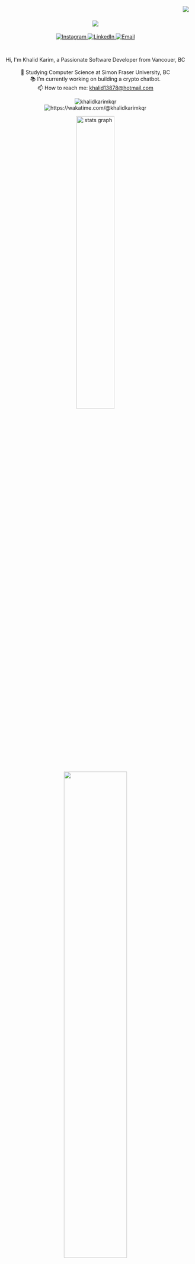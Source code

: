 <img align="right" src="https://visitor-badge.laobi.icu/badge?page_id=zumrudu-anka.zumrudu-anka">

<h1 align="center">
  <a href="https://git.io/typing-svg">
    <img src="https://readme-typing-svg.herokuapp.com/?lines=Hello,+There!+👋;This+is+KHALID+KARIM....;Nice+to+meet+you!&center=true&size=30">
  </a>
</h1>

<p align="center">
  <a href="https://instagram.com/khalid_kqr">
    <img src="https://img.shields.io/badge/Instagram-%23E4405F.svg?logo=Instagram&logoColor=white" alt="Instagram">
  </a>
  <a href="https://linkedin.com/in/khalidkarimkqr">
    <img src="https://img.shields.io/badge/LinkedIn-%230077B5.svg?logo=linkedin&logoColor=white" alt="LinkedIn">
  </a>
  <a href="mailto:khalid13878@hotmail.com">
    <img src="https://img.shields.io/badge/Email-D14836?logo=gmail&logoColor=white" alt="Email">
  </a>
</p>

<br>
<p align="center">
  Hi, I'm Khalid Karim, a Passionate Software Developer from Vancouer, BC
  <br>
  <br>
  🔬 Studying Computer Science at Simon Fraser University, BC
  <br>
  📚 I’m currently working on building a crypto chatbot.
  <br>
  📫 How to reach me: <a href="mailto: khalid13878@hotmail.com">khalid13878@hotmail.com</a>
</p>


<!-- Profile Views - Waka Time Stats - Followers & Stars -->

<p align='center'>
<img src="https://komarev.com/ghpvc/?username=khalidkarimkqr&label=Profile%20views&color=0e75b6&style=flat" alt="khalidkarimkqr" /> <br>
<a herf = "https://wakatime.com/@khalidkarimkqr"> <img src="https://wakatime.com/badge/user/956d8c63-e07e-46bf-b197-9bbb31d68aa9.svg" alt="https://wakatime.com/@khalidkarimkqr" /> </a> 
<br>


 <!-- Profile Views - Waka Time Stats - Followers & Stars -->

 <!-- Github Readme Stats -->
<p align='center'>
<img src="https://github-readme-stats.vercel.app/api?username=khalidkarimkqr&rank_icon=percentile&show=prs_merged,prs_merged_percentage&theme=moltack"  width="45%" alt="stats graph"  />
<!-- ![Sumonta stats](https://github-readme-stats.vercel.app/api?username=sumonta056\&rank_icon=percentile\&show=prs_merged,prs_merged_percentage\&theme=moltack) -->
</p>
 <!-- Github Readme Stats -->

 <!-- Waka Time in Depth Stats -->
<p align="center">
<a herf = "https://wakatime.com/@khalidkarimkqr">
<img src="https://github-readme-stats.vercel.app/api/wakatime?username=khalidkarimkqr&theme=moltack&hide_border=true&layout=compact&hide_title=true&langs_count=14&range=all_time"  width="58%" /></a>
</p>
  <!-- Waka Time in Depth Stats -->

  <!-- Github Profile Summary Cards -->
<p align="center">
<img width="40%" src="http://github-profile-summary-cards.vercel.app/api/cards/repos-per-language?username=khalidkarimkqr&theme=moltack"  />
 <img width="40%" src="http://github-profile-summary-cards.vercel.app/api/cards/most-commit-language?username=khalidkarimkqr&theme=moltack"  />
</p>

  <!-- Github Profile Summary Cards -->

<!-- Contact Section -->




 <!--Google Foobar -->
 <img src="https://user-images.githubusercontent.com/73097560/115834477-dbab4500-a447-11eb-908a-139a6edaec5c.gif">
 <!-- Achievement Corner -->
 

 <!-- Banners 2nd Phase -->
<p align='center'>
<img src="https://user-images.githubusercontent.com/74038190/225813708-98b745f2-7d22-48cf-9150-083f1b00d6c9.gif" width="320px" height="200">
<img src="https://user-images.githubusercontent.com/74038190/212750155-3ceddfbd-19d3-40a3-87af-8d329c8323c4.gif" width="320px" height="200">
</p>
 <!-- Banners 2nd Phase -->
 

 <!-- Typewriting Introduction -->

## [![Typing SVG](https://readme-typing-svg.demolab.com?font=Fira+Code&weight=600&size=22&pause=1000&color=51C1F7&width=470&lines=I'm+an+Aspiring+Software+Engineer+Student;Love+to+play+Football+and+Rocket+League)](https://git.io/typing-svg)

 <!-- Typewriting Introduction -->

 <!-- Banners 3rd Phase : About Me -->
<p align = 'right'>
<img align='right' src="https://media.giphy.com/media/ZVik7pBtu9dNS/giphy.gif" width="35%">
</p>
 <!-- Banners 3rd Phase : About Me -->

 <!-- About Me -->
<p align='left'>
- 🔭 <b>Computer Science Undergrad</b> in <b>SFU, BC</b><br>
- 🌱 I’m currently learning in depth 3d development using three.js😁<br>
- ✨ Also focusing on problem-solving and full stack development <br>
- 👯 Learning & Contributing to <b>Open Source Project</b> 😃<br>
- 🥅 <i><b>2025 Goals</b></i>: Get a good Job..❤️ <br>
- ⚡ Interests : Hikinh, Football, Call of Duty, Rocket league 😏<br>
</p>
 <!-- About Me -->


<!-- Skill Section -->

## <img src="https://media2.giphy.com/media/QssGEmpkyEOhBCb7e1/giphy.gif?cid=ecf05e47a0n3gi1bfqntqmob8g9aid1oyj2wr3ds3mg700bl&rid=giphy.gif" width ="27"><i> Skills: </i>

<!-- Banners 4th Phase : SpiderMan -->
<p align = 'right'>
<img align='right' src="https://media.tenor.com/fOD0TBLKQg8AAAAi/spider-man-no-way-home-marvel-studios.gif" width="40%">
</p>
<!-- Banners 4th Phase : SpiderMan -->


#### 📚 Frontend Development & Frameworks

- <img src="https://ziadoua.github.io/m3-Markdown-Badges/badges/HTML/html1.svg" height="30">
  <img src="https://ziadoua.github.io/m3-Markdown-Badges/badges/CSS/css2.svg" height="30">
  <img src="https://ziadoua.github.io/m3-Markdown-Badges/badges/Javascript/javascript3.svg" height="30">
- <img src="https://ziadoua.github.io/m3-Markdown-Badges/badges/TypeScript/typescript1.svg" height="30">
  <img src="https://ziadoua.github.io/m3-Markdown-Badges/badges/React/react2.svg" height="30">
  <img src="https://ziadoua.github.io/m3-Markdown-Badges/badges/NextJS/nextjs3.svg" height="30">
- <img src="https://ziadoua.github.io/m3-Markdown-Badges/badges/TailwindCSS/tailwindcss1.svg" height="30">
  <img src="https://ziadoua.github.io/m3-Markdown-Badges/badges/Bootstrap/bootstrap2.svg" height="30">
  <img src="https://ziadoua.github.io/m3-Markdown-Badges/badges/Axios/axios2.svg" height="30">

#### ⛏️ Backend Development & Database Services

- <img src="https://ziadoua.github.io/m3-Markdown-Badges/badges/NodeJS/nodejs2.svg" height="30">
  <img src="https://ziadoua.github.io/m3-Markdown-Badges/badges/Express/express3.svg" height="30">
  <img src="https://ziadoua.github.io/m3-Markdown-Badges/badges/Prisma/prisma1.svg" height="30">
- <img src="https://ziadoua.github.io/m3-Markdown-Badges/badges/MySQL/mysql3.svg" height="30">
  <img src="https://ziadoua.github.io/m3-Markdown-Badges/badges/MongoDB/mongodb1.svg" height="30">
  <img src="https://ziadoua.github.io/m3-Markdown-Badges/badges/PostgreSQL/postgresql3.svg" height="30">
- <img src="https://ziadoua.github.io/m3-Markdown-Badges/badges/Python/python3.svg" height="30">
  <img src="https://ziadoua.github.io/m3-Markdown-Badges/badges/Postman/postman1.svg" height="30">
  <img src="https://ziadoua.github.io/m3-Markdown-Badges/badges/Docker/docker3.svg" height="30">
  <img src="https://ziadoua.github.io/m3-Markdown-Badges/badges/Linux/linux2.svg" height="30">

#### 📱 App Development

- <img src="https://ziadoua.github.io/m3-Markdown-Badges/badges/Java/java3.svg" height="30">
  <img src="https://ziadoua.github.io/m3-Markdown-Badges/badges/AndroidStudio/androidstudio3.svg" height="30">
  <img src="https://ziadoua.github.io/m3-Markdown-Badges/badges/Firebase/firebase3.svg" height="30">
- <img src="https://ziadoua.github.io/m3-Markdown-Badges/badges/Expo/expo3.svg" height="30">
  <img src="https://ziadoua.github.io/m3-Markdown-Badges/badges/ReactNative/reactnative3.svg" height="30">
  <img src="https://ziadoua.github.io/m3-Markdown-Badges/badges/iOS/ios2.svg" height="30">
  <img src="https://ziadoua.github.io/m3-Markdown-Badges/badges/Android/android2.svg" height="30">

#### 🚦 Version Control & Documentation Tools

- <img src="https://ziadoua.github.io/m3-Markdown-Badges/badges/Git/git1.svg" height="30">
  <img src="https://ziadoua.github.io/m3-Markdown-Badges/badges/Github/github1.svg" height="30">
  <img src="https://ziadoua.github.io/m3-Markdown-Badges/badges/Markdown/markdown3.svg" height="30">
- <img src="https://ziadoua.github.io/m3-Markdown-Badges/badges/Notion/notion1.svg" height="30">
  <img src="https://ziadoua.github.io/m3-Markdown-Badges/badges/Figma/figma1.svg" height="30">
  <img src="https://ziadoua.github.io/m3-Markdown-Badges/badges/Hacktoberfest2023/hacktoberfest20231.svg" height="30">


<img src="https://user-images.githubusercontent.com/73097560/115834477-dbab4500-a447-11eb-908a-139a6edaec5c.gif">


<!-- Contribution Stack -->
<h1 align="center"><b><i><img src="https://media.giphy.com/media/iY8CRBdQXODJSCERIr/giphy.gif" width="35">Contribution Stack ✌️</i></b> </h1>

<!-- Contribution Statistics and Visuals -->
<p align="center">
<img align="left" src="https://media.tenor.com/l6hqyRVn4cwAAAAj/doctor-strange-in-the-multiverse-of-madness-doctor-strange.gif" width="120px" height="150px">
<img align="center" src="https://nirzak-streak-stats.vercel.app/?user=khalidkarimkqr&theme=tokyonight&hide_border=true&card_width=530&card_height=210" />
 
<img align="right" src="https://media.tenor.com/mmlF_mTw310AAAAj/doctor-strange-in-the-multiverse-of-madness-doctor-strange.gif"  width="130px" height="150px">
</p>
<!-- Contribution Statistics and Visuals -->

<!-- Activity Graph -->



![](https://github-readme-activity-graph.vercel.app/graph?username=khalidkarimkqr&theme=tokyo-day)

<!-- Activity Graph -->

<img src="https://user-images.githubusercontent.com/73097560/115834477-dbab4500-a447-11eb-908a-139a6edaec5c.gif">
<!-- Contribution Stack -->

<!-- Footer -->
<p align='center'>
<img align='center' src= "https://media.tenor.com/ivIQbWI5qe8AAAAi/spider-man-no-way-home-marvel-studios.gif" width="300px"  > 
</p>
<!-- Footer -->


